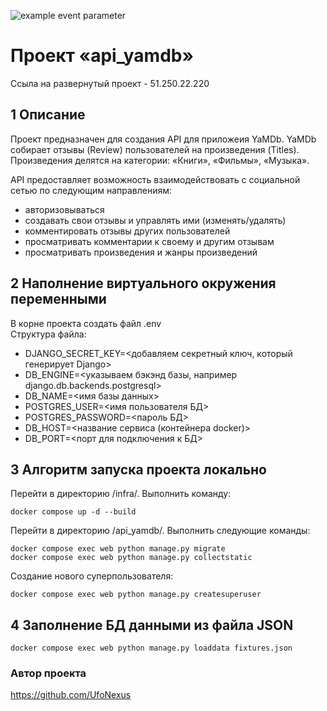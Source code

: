 ![example event parameter](https://github.com/UfoNexus/yamdb_final/actions/workflows/yamdb_workflow.yml/badge.svg?event=push)

# Проект «api_yamdb»
Ссыла на развернутый проект - 51.250.22.220

## 1 Описание

Проект предназначен для создания API для приложеия YaMDb.
YaMDb собирает отзывы (Review) пользователей на произведения (Titles).
Произведения делятся на категории: «Книги», «Фильмы», «Музыка».

API предоставляет возможность взаимодействовать с социальной сетью по следующим направлениям:

  - авторизовываться
  - создавать свои отзывы и управлять ими (изменять/удалять)
  - комментировать отзывы других пользователей
  - просматривать комментарии к своему и другим отзывам
  - просматривать произведения и жанры произведений

## 2 Наполнение виртуального окружения переменными

В корне проекта создать файл .env\
Структура файла:
- DJANGO_SECRET_KEY=<добавляем секретный ключ, который генерирует Django>
- DB_ENGINE=<указываем бэкэнд базы, например django.db.backends.postgresql>
- DB_NAME=<имя базы данных>
- POSTGRES_USER=<имя пользователя БД>
- POSTGRES_PASSWORD=<пароль БД>
- DB_HOST=<название сервиса (контейнера docker)>
- DB_PORT=<порт для подключения к БД>

## 3 Алгоритм запуска проекта локально

Перейти в директорию /infra/. Выполнить команду:
```
docker compose up -d --build
```

Перейти в директорию /api_yamdb/. Выполнить следующие команды:
```
docker compose exec web python manage.py migrate
docker compose exec web python manage.py collectstatic
```
Создание нового суперпользователя:
```
docker compose exec web python manage.py createsuperuser
```

## 4 Заполнение БД данными из файла JSON
```
docker compose exec web python manage.py loaddata fixtures.json 
```

### Автор проекта
https://github.com/UfoNexus
